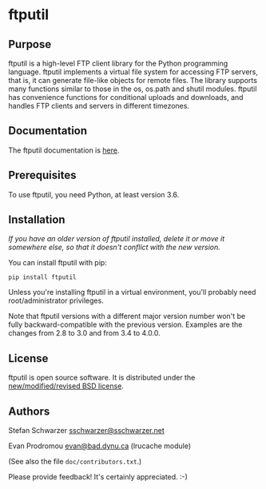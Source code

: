 # ftputil

## Purpose

ftputil is a high-level FTP client library for the Python programming
language. ftputil implements a virtual file system for accessing FTP
servers, that is, it can generate file-like objects for remote files.
The library supports many functions similar to those in the os,
os.path and shutil modules. ftputil has convenience functions for
conditional uploads and downloads, and handles FTP clients and servers
in different timezones.

## Documentation

The ftputil documentation is
[here](https://ftputil.sschwarzer.net/documentation).

## Prerequisites

To use ftputil, you need Python, at least version 3.6.

## Installation

*If you have an older version of ftputil installed, delete it or
move it somewhere else, so that it doesn't conflict with the new
version.*

You can install ftputil with pip:

    pip install ftputil

Unless you're installing ftputil in a virtual environment, you'll
probably need root/administrator privileges.

Note that ftputil versions with a different major version number won't
be fully backward-compatible with the previous version. Examples are
the changes from 2.8 to 3.0 and from 3.4 to 4.0.0.

## License

ftputil is open source software. It is distributed under the
[new/modified/revised BSD license](https://opensource.org/licenses/BSD-3-Clause).

## Authors

Stefan Schwarzer <sschwarzer@sschwarzer.net>

Evan Prodromou <evan@bad.dynu.ca> (lrucache module)

(See also the file `doc/contributors.txt`.)

Please provide feedback! It's certainly appreciated. :-)
